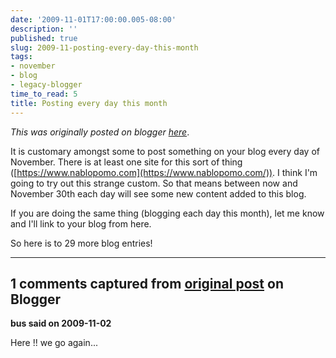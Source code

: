 ```yaml
---
date: '2009-11-01T17:00:00.005-08:00'
description: ''
published: true
slug: 2009-11-posting-every-day-this-month
tags:
- november
- blog
- legacy-blogger
time_to_read: 5
title: Posting every day this month
---
```


*This was originally posted on blogger [here](https://pydanny.blogspot.com/2009/11/posting-every-day-this-month.html)*.

It is customary amongst some to post something on your blog every day of November. There is at least one site for this sort of thing ([https://www.nablopomo.com](https://www.nablopomo.com/)). I think I'm going to try out this strange custom. So that means between now and November 30th each day will see some new content added to this blog.

If you are doing the same thing (blogging each day this month), let me know and I'll link to your blog from here.

So here is to 29 more blog entries!

---

## 1 comments captured from [original post](https://pydanny.blogspot.com/2009/11/posting-every-day-this-month.html) on Blogger

**bus said on 2009-11-02**

Here !! we go again...

